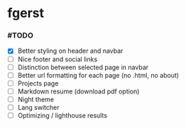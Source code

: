 # fgerst

### #TODO
- [x] Better styling on header and navbar
- [ ] Nice footer and social links
- [ ] Distinction between selected page in navbar
- [ ] Better url formatting for each page (no .html, no about)
- [ ] Projects page
- [ ] Markdown resume (download pdf option)
- [ ] Night theme
- [ ] Lang switcher
- [ ] Optimizing / lighthouse results
